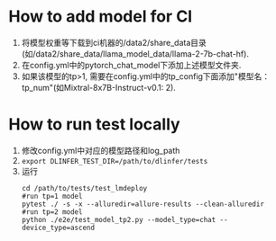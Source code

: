 # How to add model for CI
1. 将模型权重等下载到ci机器的/data2/share_data目录(如/data2/share_data/llama_model_data/llama-2-7b-chat-hf).  
2. 在config.yml中的pytorch_chat_model下添加上述模型文件夹.   
3. 如果该模型的tp>1, 需要在config.yml中的tp_config下面添加"模型名：tp_num"(如Mixtral-8x7B-Instruct-v0.1: 2).  

# How to run test locally
1. 修改config.yml中对应的模型路径和log_path
2. `export DLINFER_TEST_DIR=/path/to/dlinfer/tests`
3. 运行
   ```
   cd /path/to/tests/test_lmdeploy
   #run tp=1 model
   pytest ./ -s -x --alluredir=allure-results --clean-alluredir
   #run tp=2 model
   python ./e2e/test_model_tp2.py --model_type=chat --device_type=ascend
   ```
